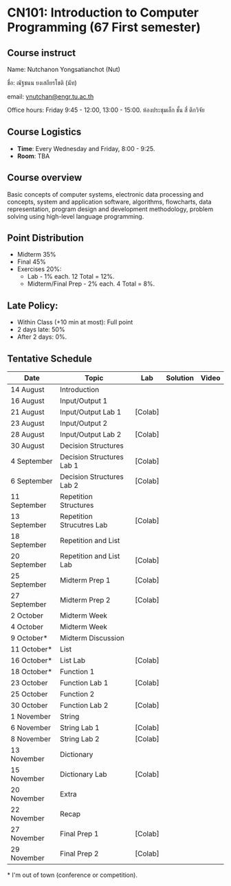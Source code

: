 # CN101: Introduction to Computer Programming (67 First semester)

## Course instruct

Name: Nutchanon Yongsatianchot (Nut)

ชื่อ: ณัฐชนน ยงเสถียรโชติ (นัท)

email: ynutchan@engr.tu.ac.th

Office hours: Friday 9:45 - 12:00, 13:00 - 15:00. ห้องประชุมเล็ก ชั้น สี่ ตึกวิจัย

## Course Logistics

- **Time**: Every Wednesday and Friday, 8:00 - 9:25.
- **Room**: TBA

## Course overview 
Basic concepts of computer systems, electronic data processing and concepts, system and application software, algorithms, flowcharts, data representation, program design and development methodology, problem solving using high-level language programming. 

## Point Distribution

- Midterm 35%
- Final 45%
- Exercises 20%:
  - Lab - 1% each. 12 Total = 12%.
  - Midterm/Final Prep - 2% each. 4 Total = 8%.

## Late Policy:
- Within Class (+10 min at most): Full point
- 2 days late: 50%
- After 2 days: 0%.

## Tentative Schedule

|   Date  |  Topic  |  Lab  |  Solution | Video |
| ------- | ------- |  --------  | ----- | -------- |
| 14 August   | Introduction             |             |  |  |
| 16 August   | Input/Output 1           |             |  |  |
| 21 August   | Input/Output Lab 1       |  [Colab]    |  |  |
| 23 August   | Input/Output 2           |             |  |  |
| 28 August   | Input/Output Lab 2       |  [Colab]    |  |  |
| 30 August   | Decision Structures      |             |  |  |
| 4 September | Decision Structures Lab 1 | [Colab]    |  |  |
| 6 September | Decision Structures Lab 2 | [Colab]    |  |  |
| 11 September | Repetition Structures      |          |  |  |
| 13 September | Repetition Strucutres Lab  | [Colab]  |  |  |
| 18 September | Repetition and List        |          |  |  |
| 20 September | Repetition and List Lab    | [Colab]  |  |  |
| 25 September | Midterm Prep 1         | [Colab]  |  |  |
| 27 September | Midterm Prep 2         | [Colab]  |  |  |
| 2 October | Midterm Week     |             |   |   |
| 4 October | Midterm Week     |             |   |   |
| 9 October* |  Midterm Discussion |         |   |   |
| 11 October* | List           |             |   |   |
| 16 October* | List Lab       |  [Colab]    |   |   |
| 18 October* | Function 1      |            |   |   |
| 23 October | Function Lab 1   |  [Colab]   |   |   |
| 25 October | Function 2       |            |   |   |
| 30 October | Function Lab 2   |  [Colab]   |   |   |
| 1 November | String           |             |   |   |
| 6 November | String Lab 1     |  [Colab]    |   |   |
| 8 November | String Lab 2     |  [Colab]    |   |   |
| 13 November | Dictionary      |             |   |   |
| 15 November | Dictionary Lab  |  [Colab]    |   |   |
| 20 November | Extra           |             |   |   |
| 22 November | Recap           |             |   |   |
| 27 November | Final Prep 1     | [Colab]     |   |   |
| 29 November | Final Prep 2     | [Colab]     |   |   |

\* I'm out of town (conference or competition).
